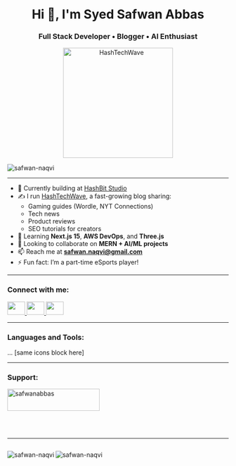 <h1 align="center">Hi 👋, I'm Syed Safwan Abbas</h1>
<h3 align="center">Full Stack Developer • Blogger • AI Enthusiast</h3>

<p align="center">
  <a href="https://www.hashtechwave.com" target="_blank">
    <img src="https://www.hashtechwave.com/wp-content/uploads/2025/05/HashTechWave-Logo.png" alt="HashTechWave" width="250"/>
  </a>
</p>

<p align="left"> 
  <img src="https://komarev.com/ghpvc/?username=safwan-naqvi&label=Profile%20views&color=0e75b6&style=flat" alt="safwan-naqvi" />
</p>

---

- 🔭 Currently building at [HashBit Studio](https://hashbitstudio.com)
- ✍️ I run [HashTechWave](https://www.hashtechwave.com), a fast-growing blog sharing:
  - Gaming guides (Wordle, NYT Connections)
  - Tech news
  - Product reviews
  - SEO tutorials for creators
- 🌱 Learning **Next.js 15**, **AWS DevOps**, and **Three.js**
- 👯 Looking to collaborate on **MERN + AI/ML projects**
- 📫 Reach me at **safwan.naqvi@gmail.com**
- ⚡ Fun fact: I’m a part-time eSports player!

---

<h3 align="left">Connect with me:</h3>
<p align="left">
  <a href="https://dev.to/safwan-naqvi" target="_blank">
    <img src="https://raw.githubusercontent.com/rahuldkjain/github-profile-readme-generator/master/src/images/icons/Social/devto.svg" height="30" width="40" />
  </a>
  <a href="https://linkedin.com/in/syed-safwan-abbas-naqvi-b77339220" target="_blank">
    <img src="https://raw.githubusercontent.com/rahuldkjain/github-profile-readme-generator/master/src/images/icons/Social/linked-in-alt.svg" height="30" width="40" />
  </a>
  <a href="https://www.hackerrank.com/safwan_naqvi" target="_blank">
    <img src="https://raw.githubusercontent.com/rahuldkjain/github-profile-readme-generator/master/src/images/icons/Social/hackerrank.svg" height="30" width="40" />
  </a>
</p>

---

<h3 align="left">Languages and Tools:</h3>
<p align="left">
<!-- Your existing icons block remains unchanged -->
... [same icons block here]
</p>

---

<h3 align="left">Support:</h3>
<p>
  <a href="https://www.buymeacoffee.com/safwanabbas">
    <img src="https://cdn.buymeacoffee.com/buttons/v2/default-yellow.png" height="50" width="210" alt="safwanabbas" />
  </a>
</p>
<br><br>

---

<div style="display:flex;">
  <p>
    <img align="left" src="https://github-readme-stats.vercel.app/api/top-langs?username=safwan-naqvi&show_icons=true&locale=en&layout=compact" alt="safwan-naqvi" />
  </p>
  <p>
    <img align="center" src="https://github-readme-stats.vercel.app/api?username=safwan-naqvi&show_icons=true&locale=en" alt="safwan-naqvi" />
  </p>
</div>
